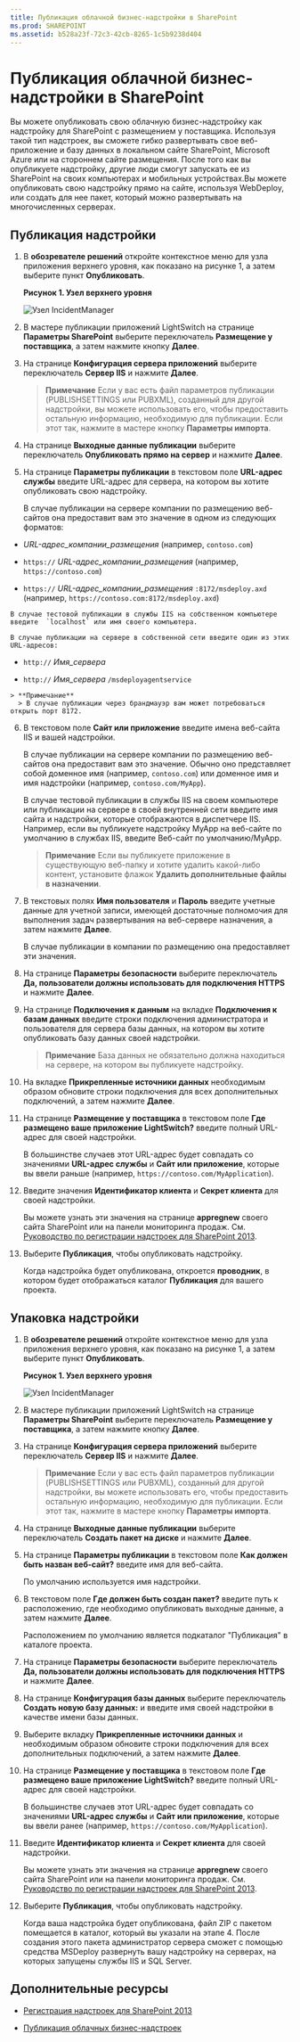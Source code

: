 ```yaml
---
title: Публикация облачной бизнес-надстройки в SharePoint
ms.prod: SHAREPOINT
ms.assetid: b528a23f-72c3-42cb-8265-1c5b9238d404
---
```



# Публикация облачной бизнес-надстройки в SharePoint
Вы можете опубликовать свою облачную бизнес-надстройку как надстройку для SharePoint с размещением у поставщика. Используя такой тип надстроек, вы сможете гибко развертывать свое веб-приложение и базу данных в локальном сайте SharePoint, Microsoft Azure или на стороннем сайте размещения. После того как вы опубликуете надстройку, другие люди смогут запускать ее из SharePoint на своих компьютерах и мобильных устройствах.Вы можете опубликовать свою надстройку прямо на сайте, используя WebDeploy, или создать для нее пакет, который можно развертывать на многочисленных серверах.
## Публикация надстройки
<a name="publish"> </a>


1. В **обозревателе решений** откройте контекстное меню для узла приложения верхнего уровня, как показано на рисунке 1, а затем выберите пункт **Опубликовать**.
    
   **Рисунок 1. Узел верхнего уровня**

  

     ![Узел IncidentManager](images/CBA_IM_18.PNG)
  

  

  
2. В мастере публикации приложений LightSwitch на странице **Параметры SharePoint** выберите переключатель **Размещение у поставщика**, а затем нажмите кнопку **Далее**.
    
  
3. На странице **Конфигурация сервера приложений** выберите переключатель **Сервер IIS** и нажмите **Далее**.
    
    > **Примечание**
      > Если у вас есть файл параметров публикации (PUBLISHSETTINGS или PUBXML), созданный для другой надстройки, вы можете использовать его, чтобы предоставить остальную информацию, необходимую для публикации. Если этот так, нажмите в мастере кнопку **Параметры импорта**. 
4. На странице **Выходные данные публикации** выберите переключатель **Опубликовать прямо на сервер** и нажмите **Далее**.
    
  
5. На странице **Параметры публикации** в текстовом поле **URL-адрес службы** введите URL-адрес для сервера, на котором вы хотите опубликовать свою надстройку.
    
    В случае публикации на сервере компании по размещению веб-сайтов она предоставит вам это значение в одном из следующих форматов:
    
  -  _URL-адрес_компании_размещения_ (например, `contoso.com`)
    
  
  -  `https://` _URL-адрес_компании_размещения_ (например, `https://contoso.com`)
    
  
  -  `https://` _URL-адрес_компании_размещения_ `:8172/msdeploy.axd` (например, `https://contoso.com:8172/msdeploy.axd`)
    
  

    В случае тестовой публикации в службы IIS на собственном компьютере введите  `localhost` или имя своего компьютера.
    
    В случае публикации на сервере в собственной сети введите один из этих URL-адресов:
    
  -  `http://` _Имя_сервера_
    
  
  -  `http://` _Имя_сервера_ `/msdeployagentservice`
    
  

    > **Примечание**
      > В случае публикации через брандмауэр вам может потребоваться открыть порт 8172. 
6. В текстовом поле **Сайт или приложение** введите имена веб-сайта IIS и вашей надстройки.
    
    В случае публикации на сервере компании по размещению веб-сайтов она предоставит вам это значение. Обычно оно представляет собой доменное имя (например,  `contoso.com`) или доменное имя и имя надстройки (например,  `contoso.com/MyApp`).
    
    В случае тестовой публикации в службы IIS на своем компьютере или публикации на сервере в своей внутренней сети введите имя сайта и надстройки, которые отображаются в диспетчере IIS. Например, если вы публикуете надстройку MyApp на веб-сайте по умолчанию в службах IIS, введите Веб-сайт по умолчанию/MyApp.
    
    > **Примечание**
      > Если вы публикуете приложение в существующую веб-папку и хотите удалить какой-либо контент, установите флажок **Удалить дополнительные файлы в назначении**. 
7. В текстовых полях **Имя пользователя** и **Пароль** введите учетные данные для учетной записи, имеющей достаточные полномочия для выполнения задач развертывания на веб-сервере назначения, а затем нажмите **Далее**.
    
    В случае публикации в компании по размещению она предоставляет эти значения.
    
  
8. На странице **Параметры безопасности** выберите переключатель **Да, пользователи должны использовать для подключения HTTPS** и нажмите **Далее**.
    
  
9. На странице **Подключения к данным** на вкладке **Подключения к базам данных** введите строки подключения администратора и пользователя для сервера базы данных, на котором вы хотите опубликовать базу данных своей надстройки.
    
    > **Примечание**
      > База данных не обязательно должна находиться на сервере, на котором вы публикуете надстройку. 
10. На вкладке **Прикрепленные источники данных** необходимым образом обновите строки подключения для всех дополнительных подключений, а затем нажмите **Далее**.
    
  
11. На странице **Размещение у поставщика** в текстовом поле **Где размещено ваше приложение LightSwitch?** введите полный URL-адрес для своей надстройки.
    
    В большинстве случаев этот URL-адрес будет совпадать со значениями **URL-адрес службы** и **Сайт или приложение**, которые вы ввели раньше (например,  `https://contoso.com/MyApplication`).
    
  
12. Введите значения **Идентификатор клиента** и **Секрет клиента** для своей надстройки.
    
    Вы можете узнать эти значения на странице **appregnew** своего сайта SharePoint или на панели мониторинга продаж. См. [Руководство по регистрации надстроек для SharePoint 2013](http://msdn.microsoft.com/ru-ru/library/office/jj687469%28v=office.15%29.aspx).
    
  
13. Выберите **Публикация**, чтобы опубликовать надстройку.
    
    Когда надстройка будет опубликована, откроется **проводник**, в котором будет отображаться каталог **Публикация** для вашего проекта.
    
  

## Упаковка надстройки
<a name="package"> </a>


1. В **обозревателе решений** откройте контекстное меню для узла приложения верхнего уровня, как показано на рисунке 1, а затем выберите пункт **Опубликовать**.
    
   **Рисунок 1. Узел верхнего уровня**

  

     ![Узел IncidentManager](images/CBA_IM_18.PNG)
  

    
    
  
2. В мастере публикации приложений LightSwitch на странице **Параметры SharePoint** выберите переключатель **Размещение у поставщика**, а затем нажмите кнопку **Далее**.
    
  
3. На странице **Конфигурация сервера приложений** выберите переключатель **Сервер IIS** и нажмите **Далее**.
    
    > **Примечание**
      > Если у вас есть файл параметров публикации (PUBLISHSETTINGS или PUBXML), созданный для другой надстройки, вы можете использовать его, чтобы предоставить остальную информацию, необходимую для публикации. Если этот так, нажмите в мастере кнопку **Параметры импорта**. 
4. На странице **Выходные данные публикации** выберите переключатель **Создать пакет на диске** и нажмите **Далее**.
    
  
5. На странице **Параметры публикации** в текстовом поле **Как должен быть назван веб-сайт?** введите имя для веб-сайта.
    
    По умолчанию используется имя надстройки.
    
  
6. В текстовом поле **Где должен быть создан пакет?** введите путь к расположению, где необходимо опубликовать выходные данные, а затем нажмите **Далее**.
    
    Расположением по умолчанию является подкаталог "Публикация" в каталоге проекта.
    
  
7. На странице **Параметры безопасности** выберите переключатель **Да, пользователи должны использовать для подключения HTTPS** и нажмите **Далее**.
    
  
8. На странице **Конфигурация базы данных** выберите переключатель **Создать новую базу данных:** и введите имя своей надстройки в качестве имени базы данных.
    
  
9. Выберите вкладку **Прикрепленные источники данных** и необходимым образом обновите строки подключения для всех дополнительных подключений, а затем нажмите **Далее**.
    
  
10. На странице **Размещение у поставщика** в текстовом поле **Где размещено ваше приложение LightSwitch?** введите полный URL-адрес для своей надстройки.
    
    В большинстве случаев этот URL-адрес будет совпадать со значениями **URL-адрес службы** и **Сайт или приложение**, которые вы ввели ранее (например,  `https://contoso.com/MyApplication`).
    
  
11. Введите **Идентификатор клиента** и **Секрет клиента** для своей надстройки.
    
    Вы можете узнать эти значения на странице **appregnew** своего сайта SharePoint или на панели мониторинга продаж. См. [Руководство по регистрации надстроек для SharePoint 2013](http://msdn.microsoft.com/ru-ru/library/office/jj687469%28v=office.15%29.aspx).
    
  
12. Выберите **Публикация**, чтобы опубликовать надстройку.
    
    Когда ваша надстройка будет опубликована, файл ZIP с пакетом помещается в каталог, который вы указали на этапе 4. После создания этого пакета администратор сервера сможет с помощью средства MSDeploy развернуть вашу надстройку на серверах, на которых запущены службы IIS и SQL Server.
    
  

## Дополнительные ресурсы
<a name="bk_addresources"> </a>


-  [Регистрация надстроек для SharePoint 2013](register-sharepoint-add-ins-2013.md)
    
  
-  [Публикация облачных бизнес-надстроек](publish-cloud-business-add-ins.md)
    
  

